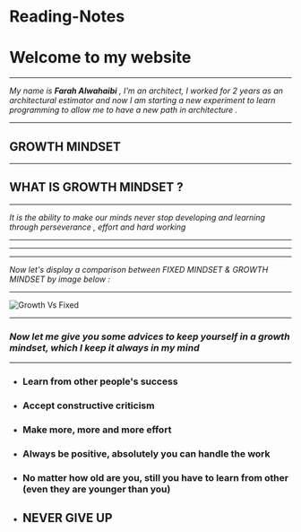 # Reading-Notes
# **Welcome to my website**
***
*My name is __*Farah Alwahaibi*__ , I'm an architect, I worked for 2 years as an architectural estimator and now I am starting a new experiment to learn programming to allow me to have a new path in architecture .*
***

## **GROWTH MINDSET**
***

## **WHAT IS GROWTH MINDSET ?**
***

*It is the ability to make our minds never stop developing and learning through perseverance , effort and hard working*


***
***
***
 *Now let's display a comparison between *FIXED MINDSET* & *GROWTH MINDSET* by image below :*
***
![Growth Vs Fixed](https://3kllhk1ibq34qk6sp3bhtox1-wpengine.netdna-ssl.com/wp-content/uploads/NewGrowthMindset2.png)
***
### *Now let me give you some advices to keep yourself in a growth mindset, which I keep it always in my mind*
***
 * ### Learn from other people's success
 * ### Accept constructive criticism 
 * ### Make more, more and more effort 
 * ### Always be positive, absolutely you can handle the work 
 * ### No matter how old are you, still you have to learn from other (even they are younger than you) 
 * ## NEVER GIVE UP



